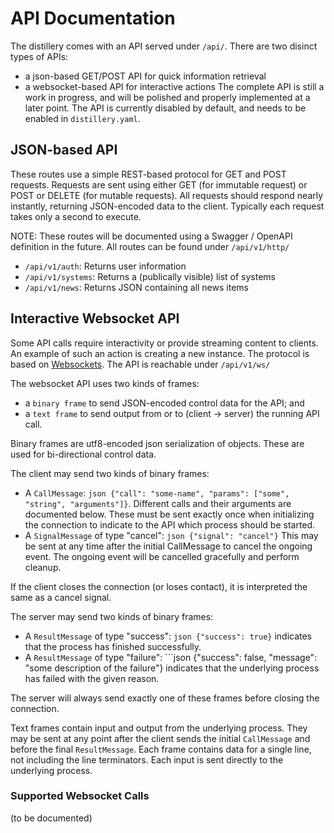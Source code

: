 # API Documentation

The distillery comes with an API served under `/api/`.
There are two disinct types of APIs:
- a json-based GET/POST API for quick information retrieval
- a websocket-based API for interactive actions
The complete API is still a work in progress, and will be polished and properly implemented at a later point.
The API is currently disabled by default, and needs to be enabled in `distillery.yaml`. 

## JSON-based API

These routes use a simple REST-based protocol for GET and POST requests.
Requests are sent using either GET (for immutable request) or POST or DELETE (for mutable requests).
All requests should respond nearly instantly, returning JSON-encoded data to the client.
Typically each request takes only a second to execute.

NOTE: These routes will be documented using a Swagger / OpenAPI definition in the future. 
All routes can be found under `/api/v1/http/`

- `/api/v1/auth`: Returns user information
- `/api/v1/systems`: Returns a (publically visible) list of systems 
- `/api/v1/news`: Returns JSON containing all news items

## Interactive Websocket API

Some API calls require interactivity or provide streaming content to clients.
An example of such an action is creating a new instance.
The protocol is based on [Websockets](https://websockets.spec.whatwg.org/).
The API is reachable under `/api/v1/ws/`

The websocket API uses two kinds of frames:
- a `binary frame` to send JSON-encoded control data for the API; and
- a `text frame` to send output from or to (client -> server) the running API call.

Binary frames are utf8-encoded json serialization of objects.
These are used for bi-directional control data.

The client may send two kinds of binary frames:
- A `CallMessage`: ```json {"call": "some-name", "params": ["some", "string", "arguments"]}```. Different calls and their arguments are documented below. These must be sent exactly once when initializing the connection to indicate to the API which process should be started. 
- A `SignalMessage` of type "cancel": ```json {"signal": "cancel"}``` This may be sent at any time after the initial CallMessage to cancel the ongoing event. The ongoing event will be cancelled gracefully and perform cleanup.

If the client closes the connection (or loses contact), it is interpreted the same as a cancel signal.

The server may send two kinds of binary frames:
- A `ResultMessage` of type "success": ```json {"success": true}``` indicates that the process has finished successfully.
- A `ResultMessage` of type "failure": ```json {"success": false, "message": "some description of the failure"} indicates that the underlying process has failed with the given reason.

The server will always send exactly one of these frames before closing the connection.

Text frames contain input and output from the underlying process.
They may be sent at any point after the client sends the initial `CallMessage` and before the final `ResultMessage`.
Each frame contains data for a single line, not including the line terminators.
Each input is sent directly to the underlying process.

### Supported Websocket Calls

(to be documented)
